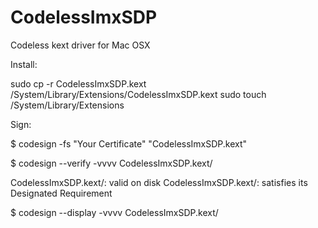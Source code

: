 # CodelessImxSDP
Codeless kext driver for Mac OSX

Install:

sudo cp -r CodelessImxSDP.kext /System/Library/Extensions/CodelessImxSDP.kext
sudo touch /System/Library/Extensions

Sign:

$ codesign -fs "Your Certificate" "CodelessImxSDP.kext"

$ codesign --verify -vvvv CodelessImxSDP.kext/

CodelessImxSDP.kext/: valid on disk
CodelessImxSDP.kext/: satisfies its Designated Requirement

$ codesign --display -vvvv CodelessImxSDP.kext/
